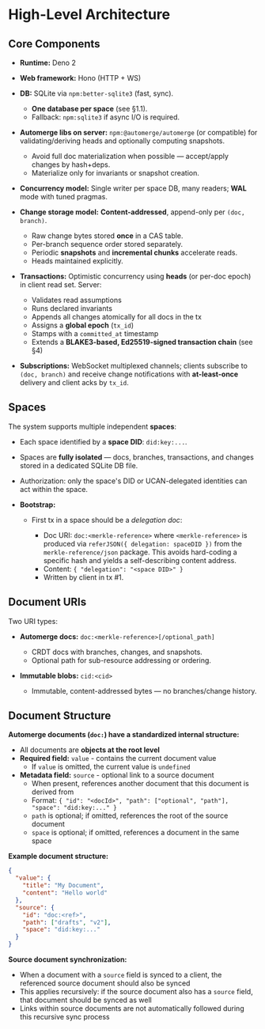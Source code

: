 # High-Level Architecture

## Core Components

- **Runtime:** Deno 2
- **Web framework:** Hono (HTTP + WS)
- **DB:** SQLite via `npm:better-sqlite3` (fast, sync).

  - **One database per space** (see §1.1).
  - Fallback: `npm:sqlite3` if async I/O is required.
- **Automerge libs on server:** `npm:@automerge/automerge` (or compatible) for
  validating/deriving heads and optionally computing snapshots.

  - Avoid full doc materialization when possible — accept/apply changes by
    hash+deps.
  - Materialize only for invariants or snapshot creation.
- **Concurrency model:** Single writer per space DB, many readers; **WAL** mode
  with tuned pragmas.
- **Change storage model:** **Content-addressed**, append-only per
  `(doc, branch)`.

  - Raw change bytes stored **once** in a CAS table.
  - Per-branch sequence order stored separately.
  - Periodic **snapshots** and **incremental chunks** accelerate reads.
  - Heads maintained explicitly.
- **Transactions:** Optimistic concurrency using **heads** (or per-doc epoch) in
  client read set. Server:

  - Validates read assumptions
  - Runs declared invariants
  - Appends all changes atomically for all docs in the tx
  - Assigns a **global epoch** (`tx_id`)
  - Stamps with a `committed_at` timestamp
  - Extends a **BLAKE3-based, Ed25519-signed transaction chain** (see §4)
- **Subscriptions:** WebSocket multiplexed channels; clients subscribe to
  `(doc, branch)` and receive change notifications with **at-least-once**
  delivery and client acks by `tx_id`.

## Spaces

The system supports multiple independent **spaces**:

- Each space identified by a **space DID**: `did:key:...`.
- Spaces are **fully isolated** — docs, branches, transactions, and changes
  stored in a dedicated SQLite DB file.
- Authorization: only the space's DID or UCAN-delegated identities can act
  within the space.
- **Bootstrap:**

  - First tx in a space should be a _delegation doc_:

    - Doc URI: `doc:<merkle-reference>` where `<merkle-reference>` is produced
      via `referJSON({ delegation: spaceDID })` from the `merkle-reference/json`
      package. This avoids hard-coding a specific hash and yields a
      self-describing content address.
    - Content: `{ "delegation": "<space DID>" }`
    - Written by client in tx #1.

## Document URIs

Two URI types:

- **Automerge docs:** `doc:<merkle-reference>[/optional_path]`

  - CRDT docs with branches, changes, and snapshots.
  - Optional path for sub-resource addressing or ordering.
- **Immutable blobs:** `cid:<cid>`

  - Immutable, content-addressed bytes — no branches/change history.

## Document Structure

**Automerge documents (`doc:`) have a standardized internal structure:**

- All documents are **objects at the root level**
- **Required field:** `value` - contains the current document value
  - If `value` is omitted, the current value is `undefined`
- **Metadata field:** `source` - optional link to a source document
  - When present, references another document that this document is derived from
  - Format:
    `{ "id": "<docId>", "path": ["optional", "path"], "space": "did:key:..." }`
  - `path` is optional; if omitted, references the root of the source document
  - `space` is optional; if omitted, references a document in the same space

**Example document structure:**

```json
{
  "value": {
    "title": "My Document",
    "content": "Hello world"
  },
  "source": {
    "id": "doc:<ref>",
    "path": ["drafts", "v2"],
    "space": "did:key:..."
  }
}
```

**Source document synchronization:**

- When a document with a `source` field is synced to a client, the referenced
  source document should also be synced
- This applies recursively: if the source document also has a `source` field,
  that document should be synced as well
- Links within source documents are not automatically followed during this
  recursive sync process
